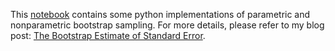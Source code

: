 This [notebook](https://github.com/Yuleii/bootstrap-sampling-python/blob/main/Bootstrap%20Sampling.ipynb) contains some python implementations of parametric and nonparametric bootstrap sampling. For more details, please refer to my blog post: [The Bootstrap Estimate of Standard Error](https://yuleii.github.io/2021/01/22/bootstrap.html).